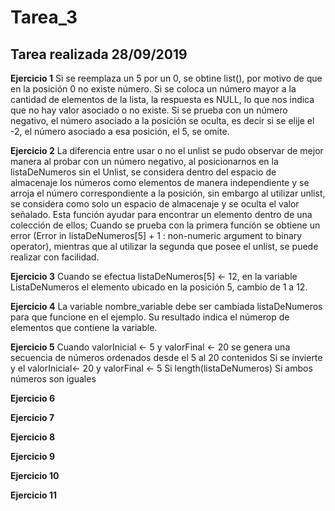 # Tarea_3
## Tarea realizada 28/09/2019

**Ejercicio 1**
Si se reemplaza un 5 por un 0, se obtine list(), por motivo de que en la posición 0 no existe número.
Si se coloca un número mayor a la cantidad de elementos de la lista, la respuesta es NULL, lo que nos indica que no hay valor asociado o no existe.
Si se prueba con un número negativo, el número asociado a la posición se oculta, es decir si se elije el -2, el número asociado a esa posición, el 5, se omite.  

**Ejercicio 2**
La diferencia entre usar o no el unlist se pudo observar de mejor manera al probar con un número negativo, al posicionarnos en la listaDeNumeros sin el Unlist, se considera dentro del espacio de almacenaje los números como elementos de manera independiente y se arroja el número correspondiente a la posición, sin embargo al utilizar unlist, se considera como solo un espacio de almacenaje y se oculta el valor señalado. 
Esta función ayudar para encontrar un elemento dentro de una colección de ellos; Cuando se prueba con la primera función se obtiene un error (Error in listaDeNumeros[5] + 1 : non-numeric argument to binary operator), mientras que al utilizar la segunda que posee el unlist, se puede realizar con facilidad.

**Ejercicio 3**
Cuando se efectua listaDeNumeros[5] <- 12, en la variable ListaDeNumeros el elemento ubicado en la posición 5, cambio de 1 a 12.

**Ejercicio 4**
La variable nombre_variable debe ser cambiada listaDeNumeros para que funcione en el ejemplo.
Su resultado indica el númerop de elementos que contiene la variable.

**Ejercicio 5**
Cuando valorInicial <- 5 y valorFinal <- 20 se genera una secuencia de números ordenados desde el 5 al 20 contenidos
Si se invierte y el valorInicial<- 20 y valorFinal <- 5
Si length(listaDeNumeros)
Si ambos números son iguales 

**Ejercicio 6**

**Ejercicio 7**

**Ejercicio 8**

**Ejercicio 9**

**Ejercicio 10**

**Ejercicio 11**
